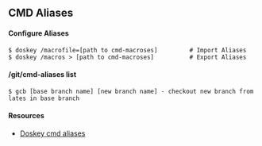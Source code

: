 ## CMD Aliases
#### Configure Aliases

```
$ doskey /macrofile=[path to cmd-macroses]         # Import Aliases
$ doskey /macros > [path to cmd-macroses]          # Export Aliases
```
#### /git/cmd-aliases list
``` 
$ gcb [base branch name] [new branch name] - checkout new branch from lates in base branch 
```

#### Resources
* [Doskey cmd aliases](https://docs.microsoft.com/en-us/windows-server/administration/windows-commands/doskey)
